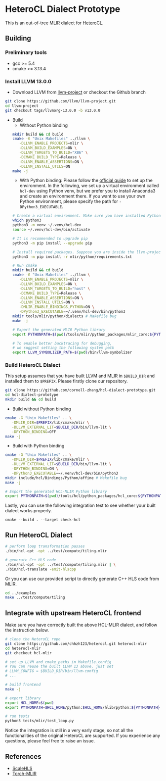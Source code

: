 # HeteroCL Dialect Prototype

This is an out-of-tree [MLIR](https://mlir.llvm.org/) dialect for [HeteroCL](https://github.com/cornell-zhang/heterocl).

## Building

### Preliminary tools
- gcc >= 5.4
- cmake >= 3.13.4

### Install LLVM 13.0.0
- Download LLVM from [llvm-project](https://github.com/llvm/llvm-project/releases/tag/llvmorg-13.0.0) or checkout the Github branch
```sh
git clone https://github.com/llvm/llvm-project.git
cd llvm-project
git checkout tags/llvmorg-13.0.0 -b v13.0.0
```

- Build
   - Without Python binding
   ```sh
   mkdir build && cd build
   cmake -G "Unix Makefiles" ../llvm \
      -DLLVM_ENABLE_PROJECTS=mlir \
      -DLLVM_BUILD_EXAMPLES=ON \
      -DLLVM_TARGETS_TO_BUILD="X86" \
      -DCMAKE_BUILD_TYPE=Release \
      -DLLVM_ENABLE_ASSERTIONS=ON \
      -DLLVM_INSTALL_UTILS=ON
   make -j
   ```
   - With Python binding: Please follow the [official guide](https://mlir.llvm.org/docs/Bindings/Python/#generating-_dialect_namespace_ops_genpy-wrapper-modules) to set up the environment. In the following, we set up a virtual environment called `hcl-dev` using Python venv, but we prefer you to install Anaconda3 and create an environment there. If you want to use your own Python environment, please specify the path for `-DPython3_EXECUTABLE`.
   ```sh
   # Create a virtual environment. Make sure you have installed Python3.
   which python3
   python3 -m venv ~/.venv/hcl-dev
   source ~/.venv/hcl-dev/bin/activate

   # It is recommended to upgrade pip
   python3 -m pip install --upgrade pip

   # Install required packages. Suppose you are inside the llvm-project folder.
   python3 -m pip install -r mlir/python/requirements.txt

   # Run cmake
   mkdir build && cd build
   cmake -G "Unix Makefiles" ../llvm \
      -DLLVM_ENABLE_PROJECTS=mlir \
      -DLLVM_BUILD_EXAMPLES=ON \
      -DLLVM_TARGETS_TO_BUILD="host" \
      -DCMAKE_BUILD_TYPE=Release \
      -DLLVM_ENABLE_ASSERTIONS=ON \
      -DLLVM_INSTALL_UTILS=ON \
      -DMLIR_ENABLE_BINDINGS_PYTHON=ON \
      -DPython3_EXECUTABLE=~/.venv/hcl-dev/bin/python3
   mkdir tools/mlir/python/dialects # Makefile bug
   make -j

   # Export the generated MLIR Python library
   export PYTHONPATH=$(pwd)/tools/mlir/python_packages/mlir_core:${PYTHONPATH}

   # To enable better backtracing for debugging,
   # we suggest setting the following system path
   export LLVM_SYMBOLIZER_PATH=$(pwd)/bin/llvm-symbolizer
   ```

### Build HeteroCL Dialect
This setup assumes that you have built LLVM and MLIR in `$BUILD_DIR` and installed them to `$PREFIX`. Please firstly clone our repository.
```sh
git clone https://github.com/cornell-zhang/hcl-dialect-prototype.git
cd hcl-dialect-prototype
mkdir build && cd build
```

- Build without Python binding
```sh
cmake -G "Unix Makefiles" .. \
   -DMLIR_DIR=$PREFIX/lib/cmake/mlir \
   -DLLVM_EXTERNAL_LIT=$BUILD_DIR/bin/llvm-lit \
   -DPYTHON_BINDING=OFF
make -j
```

- Build with Python binding
```sh
cmake -G "Unix Makefiles" .. \
   -DMLIR_DIR=$PREFIX/lib/cmake/mlir \
   -DLLVM_EXTERNAL_LIT=$BUILD_DIR/bin/llvm-lit \
   -DPYTHON_BINDING=ON \
   -DPython3_EXECUTABLE=~/.venv/hcl-dev/bin/python3
mkdir include/hcl/Bindings/Python/affine # Makefile bug
make -j

# Export the generated HCL-MLIR Python library
export PYTHONPATH=$(pwd)/tools/hcl/python_packages/hcl_core:${PYTHONPATH}
```

Lastly, you can use the following integration test to see whether your built dialect works properly.
```
cmake --build . --target check-hcl
```


## Run HeteroCL Dialect
```sh
# perform loop transformation passes
./bin/hcl-opt -opt ../test/compute/tiling.mlir

# generate C++ HLS code
./bin/hcl-opt -opt ../test/compute/tiling.mlir | \
./bin/hcl-translate -emit-hlscpp
```

Or you can use our provided script to directly generate C++ HLS code from MLIR.

```sh
cd ../examples
make ../test/compute/tiling
```

## Integrate with upstream HeteroCL frontend
Make sure you have correctly built the above HCL-MLIR dialect, and follow the instruction below.

```sh
# clone the HeteroCL repo
git clone https://github.com/chhzh123/heterocl.git heterocl-mlir
cd heterocl-mlir
git checkout hcl-mlir

# set up LLVM and cmake paths in Makefile.config
# You can reuse the built LLVM 13 above, just set
# LLVM_CONFIG = $BUILD_DIR/bin/llvm-config
# ...

# build frontend
make -j

# export library
export HCL_HOME=$(pwd)
export PYTHONPATH=$HCL_HOME/python:$HCL_HOME/hlib/python:${PYTHONPATH}

# run tests
python3 tests/mlir/test_loop.py
```

Notice the integration is still in a very early stage, so not all the functionalities of the original HeteroCL are supported. If you experience any questions, please feel free to raise an issue.


## References
* [ScaleHLS](https://github.com/hanchenye/scalehls)
* [Torch-MLIR](https://github.com/llvm/torch-mlir)